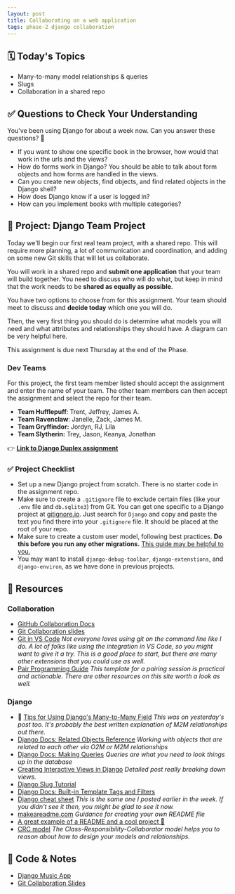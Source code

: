 ```yaml
---
layout: post
title: Collaborating on a web application
tags: phase-2 django collaboration
---
```


## 🗓️ Today's Topics

- Many-to-many model relationships & queries
- Slugs
- Collaboration in a shared repo

## ✅ Questions to Check Your Understanding

You've been using Django for about a week now. Can you answer these questions? 🤔

- If you want to show one specific book in the browser, how would that work in the urls and the views?
- How do forms work in Django? You should be able to talk about form objects and how forms are handled in the views.
- Can you create new objects, find objects, and find related objects in the Django shell?
- How does Django know if a user is logged in?
- How can you implement books with multiple categories?

## 🎯 Project: Django Team Project

Today we'll begin our first real team project, with a shared repo. This will require more planning, a lot of communication and coordination, and adding on some new Git skills that will let us collaborate.

You will work in a shared repo and **submit one application** that your team will build together. You need to discuss who will do what, but keep in mind that the work needs to be **shared as equally as possible**.

You have two options to choose from for this assignment. Your team should meet to discuss and **decide today** which one you will do.

Then, the very first thing you should do is determine what models you will need and what attributes and relationships they should have. A diagram can be very helpful here.

This assignment is due next Thursday at the end of the Phase.

### Dev Teams

For this project, the first team member listed should accept the assignment and enter the name of your team. The other team members can then accept the assignment and select the repo for their team.

- **Team Hufflepuff**: Trent, Jeffrey, James A.
- **Team Ravenclaw**: Janelle, Zack, James M.
- **Team Gryffindor:** Jordyn, RJ, Lila
- **Team Slytherin:** Trey, Jason, Keanya, Jonathan

👉 [**Link to Django Duplex assignment**](https://classroom.github.com/a/Nn2bJDtc)

### ✅ Project Checklist

- Set up a new Django project from scratch. There is no starter code in the assignment repo.
- Make sure to create a `.gitignore` file to exclude certain files (like your `.env` file and `db.sqlite3`) from Git. You can get one specific to a Django project at [gitignore.io](https://www.toptal.com/developers/gitignore). Just search for `Django` and copy and paste the text you find there into your `.gitignore` file. It should be placed at the root of your repo.
- Make sure to create a custom user model, following best practices. **Do this before you run any other migrations.** [This guide may be helpful to you.](https://learndjango.com/tutorials/django-custom-user-model)
- You may want to install `django-debug-toolbar`, `django-extenstions`, and `django-environ`, as we have done in previous projects.

## 🔖 Resources

### Collaboration

- [GitHub Collaboration Docs](https://docs.github.com/en/github/collaborating-with-issues-and-pull-requests)
- [Git Collaboration slides](https://slides.com/amy_nc/git-collaboration/)
- [Git in VS Code](https://code.visualstudio.com/docs/introvideos/versioncontrol) _Not everyone loves using git on the command line like I do.  A lot of folks like using the integration in VS Code, so you might want to give it a try. This is a good place to start, but there are many other extensions that you could use as well._
- [Pair Programming Guide](https://tuple.app/pair-programming-guide/template) _This template for a pairing session is practical and actionable. There are other resources on this site worth a look as well._

### Django

- 🍕 [Tips for Using Django's Many-to-Many Field](https://www.revsys.com/tidbits/tips-using-djangos-manytomanyfield/) _This was on yesterday's post too. It's probably the best written explanation of M2M relationships out there._
- [Django Docs: Related Objects Reference](https://docs.djangoproject.com/en/3.0/ref/models/relations/) _Working with objects that are related to each other via O2M or M2M relationships_
- [Django Docs: Making Queries](https://docs.djangoproject.com/en/3.2/topics/db/queries/) _Queries are what you need to look things up in the database_
- [Creating Interactive Views in Django](https://hackersandslackers.com/creating-django-views/) _Detailed post really breaking down views._
- [Django Slug Tutorial](https://learndjango.com/tutorials/django-slug-tutorial)
- [Django Docs: Built-in Template Tags and Filters](https://docs.djangoproject.com/en/3.0/ref/templates/builtins/)
- [Django cheat sheet](https://github.com/lucrae/django-cheat-sheet) _This is the same one I posted earlier in the week. If you didn't see it then, you might be glad to see it now._
- [makeareadme.com](https://www.makeareadme.com/) _Guidance for creating your own README file_
- [A great example of a README and a cool project 🏒](https://github.com/minter/tesla_puck)
- [CRC model](http://agilemodeling.com/artifacts/crcModel.htm) _The Class-Responsibility-Collaborator model helps you to reason about how to design your models and relationships._

## 🦉 Code & Notes

- [Django Music App](https://github.com/Momentum-Team-10/example-django-music)
- [Git Collaboration Slides](https://slides.com/amy_nc/git-collaboration)
